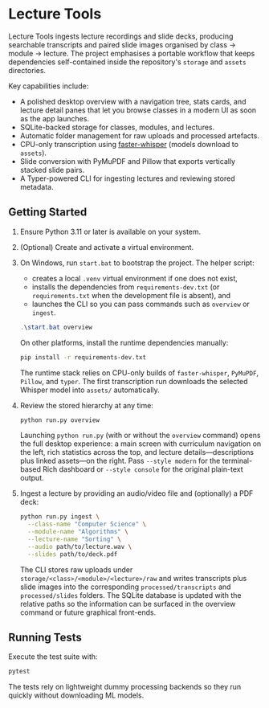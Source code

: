 # Lecture Tools

Lecture Tools ingests lecture recordings and slide decks, producing searchable
transcripts and paired slide images organised by class → module → lecture. The
project emphasises a portable workflow that keeps dependencies self-contained
inside the repository's `storage` and `assets` directories.

Key capabilities include:

- A polished desktop overview with a navigation tree, stats cards, and lecture detail panes that let you browse classes in a modern UI as soon as the app launches.
- SQLite-backed storage for classes, modules, and lectures.
- Automatic folder management for raw uploads and processed artefacts.
- CPU-only transcription using [faster-whisper](https://github.com/SYSTRAN/faster-whisper) (models download to `assets`).
- Slide conversion with PyMuPDF and Pillow that exports vertically stacked slide pairs.
- A Typer-powered CLI for ingesting lectures and reviewing stored metadata.

## Getting Started

1. Ensure Python 3.11 or later is available on your system.
2. (Optional) Create and activate a virtual environment.
3. On Windows, run `start.bat` to bootstrap the project. The helper script:

   - creates a local `.venv` virtual environment if one does not exist,
   - installs the dependencies from `requirements-dev.txt` (or `requirements.txt`
     when the development file is absent), and
   - launches the CLI so you can pass commands such as `overview` or `ingest`.

   ```powershell
   .\start.bat overview
   ```

   On other platforms, install the runtime dependencies manually:

   ```bash
   pip install -r requirements-dev.txt
   ```

   The runtime stack relies on CPU-only builds of `faster-whisper`, `PyMuPDF`,
   `Pillow`, and `typer`. The first transcription run downloads the selected
   Whisper model into `assets/` automatically.

4. Review the stored hierarchy at any time:

   ```bash
   python run.py overview
   ```

   Launching `python run.py` (with or without the `overview` command) opens the
   full desktop experience: a main screen with curriculum navigation on the
   left, rich statistics across the top, and lecture details—descriptions plus
   linked assets—on the right. Pass `--style modern` for the terminal-based Rich
   dashboard or `--style console` for the original plain-text output.

5. Ingest a lecture by providing an audio/video file and (optionally) a PDF deck:

   ```bash
   python run.py ingest \
     --class-name "Computer Science" \
     --module-name "Algorithms" \
     --lecture-name "Sorting" \
     --audio path/to/lecture.wav \
     --slides path/to/deck.pdf
   ```

   The CLI stores raw uploads under `storage/<class>/<module>/<lecture>/raw`
   and writes transcripts plus slide images into the corresponding
   `processed/transcripts` and `processed/slides` folders. The SQLite database
   is updated with the relative paths so the information can be surfaced in the
   overview command or future graphical front-ends.

## Running Tests

Execute the test suite with:

```bash
pytest
```

The tests rely on lightweight dummy processing backends so they run quickly
without downloading ML models.
